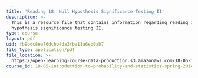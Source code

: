 ```yaml
---
title: 'Reading 18: Null Hypothesis Significance Testing II'
description: >-
  This is a resource file that contains information regarding reading 18: null
  hypothesis significance testing II.
type: course
layout: pdf
uid: fb9bdc8ea76dcbb4da3fba11a6eb0ab7
file_type: application/pdf
file_location: >-
  https://open-learning-course-data-production.s3.amazonaws.com/18-05-introduction-to-probability-and-statistics-spring-2014/fb9bdc8ea76dcbb4da3fba11a6eb0ab7_MIT18_05S14_Reading18.pdf
course_id: 18-05-introduction-to-probability-and-statistics-spring-2014
---
```

